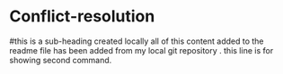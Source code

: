 # Conflict-resolution
#this is a sub-heading created locally 
all of this content added to the readme file has been added from my local git repository .
this line is for showing second command.
